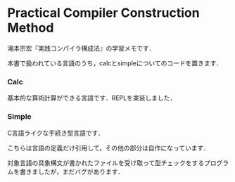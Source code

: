 # Practical Compiler Construction Method

滝本宗宏『実践コンパイラ構成法』の学習メモです．

本書で扱われている言語のうち，calcとsimpleについてのコードを置きます．


### Calc
基本的な算術計算ができる言語です．REPLを実装しました．

### Simple
C言語ライクな手続き型言語です．

こちらは言語の定義だけ引用して，その他の部分は自作になっています．

対象言語の具象構文が書かれたファイルを受け取って型チェックをするプログラムを書きましたが，まだバグがあります．